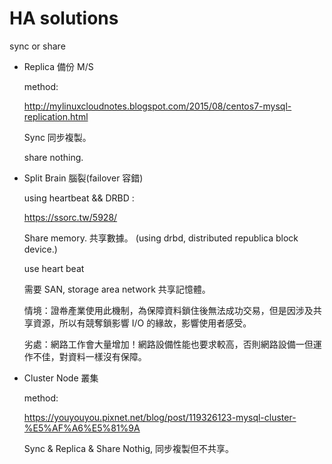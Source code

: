 # HA solutions
sync or share



* Replica 備份 M/S

    method:
    
    http://mylinuxcloudnotes.blogspot.com/2015/08/centos7-mysql-replication.html

    Sync 同步複製。

    share nothing.

* Split Brain 腦裂(failover 容錯)

    using heartbeat && DRBD :
    
    https://ssorc.tw/5928/

    Share memory. 共享數據。 (using drbd, distributed republica block device.)

    use heart beat

    需要 SAN, storage area network 共享記憶體。
    
    情境：證帣產業使用此機制，為保障資料鎖住後無法成功交易，但是因涉及共享資源，所以有競奪鎖影響 I/O 的緣故，影響使用者感受。
    
    劣處：網路工作會大量增加！網路設備性能也要求較高，否則網路設備一但運作不佳，對資料一樣沒有保障。

* Cluster Node 叢集

    method:
   
    https://youyouyou.pixnet.net/blog/post/119326123-mysql-cluster-%E5%AF%A6%E5%81%9A

    Sync & Replica & Share Nothig, 同步複製但不共享。
    
   
